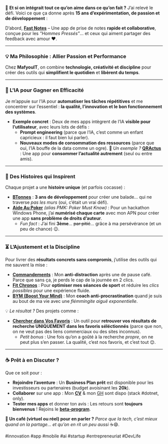 🚀 **Et si on intégrait tout ce qu’on aime dans ce qu’on fait ?**
J’ai relevé le défi. Voici ce que ça donne après **15 ans d’expérimentation, de passion et de développement** :

D’abord,
**[Fast Notes](https://play.google.com/store/apps/details?id=fr.mattd.notes)** – Une app de prise de notes **rapide et collaborative**, conçue pour les *"Hommes Pressés"*… et ceux qui aiment partager des feedback avec amour ❤️.

---
### **💡 Ma Philosophie : Allier Passion et Performance**
Chez **MafyouIT**, on combine **technologie, créativité et discipline** pour créer des outils qui **simplifient le quotidien** et **libèrent du temps**.

---
### **🤖 L’IA pour Gagner en Efficacité**
Je m’appuie sur l’IA pour **automatiser les tâches répétitives** et me concentrer sur l’essentiel : **la qualité, l’innovation et le bon fonctionnement des systèmes**.
- **Exemple concret** : Deux de mes apps intègrent de l’IA **visible pour l’utilisateur**, avec leurs lots de défis :
  - **Prompt engineering** (parce que l’IA, c’est comme un enfant capricieux : il faut bien lui parler).
  - **Nouveaux modes de consommation des ressources** (parce que oui, l’IA bouffe de la data comme un ogre).
📌 *Un exemple ?* **[QRActus](https://play.google.com/store/apps/details?id=fr.mattd.qractus)** : Une app pour **consommer l’actualité autrement** (seul ou entre amis).

---
### **📖 Des Histoires qui Inspirent**
Chaque projet a une **histoire unique** (et parfois cocasse) :
- **[BTonnes](https://play.google.com/store/apps/details?id=fr.mafyou.btonnes)** : **3 ans de développement** pour créer une balade… qui ne traverse *pas les murs* (oui, c’était un vrai défi).
- **[Aide Au Poker](https://play.google.com/store/apps/details?id=fr.mafyou.aideaupoker)** *(alias PMK: Poker Must Know)* : Pour un hackathon Windows Phone, j’ai **numérisé chaque carte** avec mon APN pour créer une app **sans problème de droits d’auteur**.
  - *Fun fact* : J’ai fini **3ème**… ~~par pitié~~... grâce à ma persévérance (et un peu de chance) 😉.

---
### **⏳ L’Ajustement et la Discipline**
Pour livrer des **résultats concrets sans compromis**, j’utilise des outils qui me sauvent la mise :
- **[Commandements](https://play.google.com/store/apps/details?id=fr.mafyou.commandements)** : Mon **anti-distraction** après une de pause café. Parce que sans ça, je perds le cap de la journée en 2 clics.
- **[Fit Chronos](https://play.google.com/store/apps/details?id=fr.mattd.fit)** : Pour **optimiser mes séances de sport** et réduire les *clics possibles* pour une expérience fluide.
- **[BYM (Boost Your Mind)](https://play.google.com/store/apps/details?id=fr.mattd.bymapp)** : Mon **coach anti-procrastination** quand je suis au bout de ma vie avec une *flémmingite aiguë exponentielle*.

💡 *Le résultat ?* Des projets comme :
- **[Chercher dans Vos Favoris](https://play.google.com/store/apps/details?id=fr.mafyou.multisearches)** : Un outil pour **retrouver vos résultats de recherche UNIQUEMENT dans les favoris séléctionnés** (parce que non, on ne veut pas des liens commerciaux ou des sites inconnus).
  - *Petit bonus* : Une fois qu’on a goûté à la recherche *propre*, on ne peut plus s’en passer. La qualité, c’est nos favoris, et c’est tout 😌.

---
### **☕ Prêt à en Discuter ?**
Que ce soit pour :
- **Rejoindre l’aventure** : Un **Business Plan prêt** est disponible pour les investisseurs ou partenaires (budget avoisinant les **20k**).
- **Collaborer** sur une app : Mon **[CV](https://www.linkedin.com/in/mdupleix)** & mon [GH](https://github.com/Mafyou) sont dispo (stack #dotnet, only).
- **Tester mes apps** et donner ton avis : Les retours sont **toujours bienvenus** ! Rejoins le **[beta-program](https://mafyouit.tech/beta)**.

**💬 Un café (virtuel ou réel) pour en parler ?**
*Parce que la tech, c’est mieux quand on la partage… et qu’on en rit un peu aussi* ☕😄.

#innovation #app #mobile #ai #startup #entrepreneuriat #DevLife
